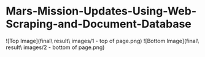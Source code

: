 # Mars-Mission-Updates-Using-Web-Scraping-and-Document-Database

![Top Image](final\ result\ images/1 - top of page.png)
![Bottom Image](final\ result\ images/2 - bottom of page.png)
